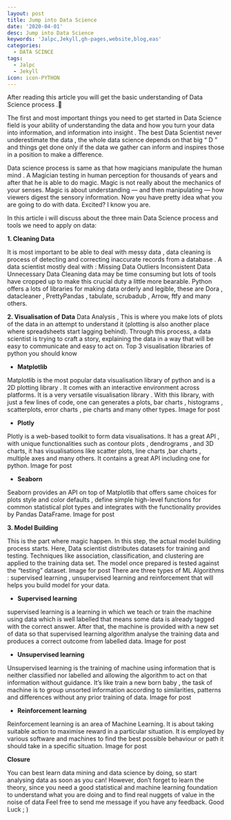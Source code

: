 ```yaml
---
layout: post
title: Jump into Data Science
date: '2020-04-01'
desc: Jump into Data Science
keywords: 'Jalpc,Jekyll,gh-pages,website,blog,eas'
categories:
  - DATA SCINCE
tags:
  - Jalpc
  - Jekyll
icon: icon-PYTHON
---
```

 After reading this article you will get the basic understanding of Data Science process .🤩
 
The first and most important things you need to get started in Data Science field is your ability of understanding the data and how you turn your data into information, and information into insight . The best Data Scientist never underestimate the data , the whole data science depends on that big “ D ” and things get done only if the data we gather can inform and inspires those in a position to make a difference.

Data science process is same as that how magicians manipulate the human mind . A Magician testing in human perception for thousands of years and after that he is able to do magic. Magic is not really about the mechanics of your senses. Magic is about understanding — and then manipulating — how viewers digest the sensory information. Now you have pretty idea what you are going to do with data. Excited? I know you are.

 In this article i will discuss about the three main Data Science process and tools we need to apply on data:
 
**1. Cleaning Data**

It is most important to be able to deal with messy data , data cleaning is process of detecting and correcting inaccurate records from a database . A data scientist mostly deal with :
Missing Data
Outliers
Inconsistent Data
Unnecessary Data
Cleaning data may be time consuming but lots of tools have cropped up to make this crucial duty a little more bearable. Python offers a lots of libraries for making data orderly and legible, these are Dora , datacleaner , PrettyPandas , tabulate, scrubadub , Arrow, ftfy and many others.

**2. Visualisation of Data**
Data Analysis , This is where you make lots of plots of the data in an attempt to understand it (plotting is also another place where spreadsheets start lagging behind). Through this process, a data scientist is trying to craft a story, explaining the data in a way that will be easy to communicate and easy to act on.
Top 3 visualisation libraries of python you should know

* **Matplotlib**

Matplotlib is the most popular data visualisation library of python and is a 2D plotting library . It comes with an interactive environment across platforms. It is a very versatile visualisation library . With this library, with just a few lines of code, one can generates a plots, bar charts , histograms , scatterplots, error charts , pie charts and many other types.
Image for post

* **Plotly**

Plotly is a web-based toolkit to form data visualisations. It has a great API , with unique functionalities such as contour plots , dendrograms , and 3D charts, it has visualisations like scatter plots, line charts ,bar charts , multiple axes and many others. It contains a great API including one for python.
Image for post

* **Seaborn**

Seaborn provides an API on top of Matplotlib that offers same choices for plots style and color defaults , define simple high-level functions for common statistical plot types and integrates with the functionality provides by Pandas DataFrame.
Image for post

**3. Model Building**

This is the part where magic happen. In this step, the actual model building process starts. Here, Data scientist distributes datasets for training and testing. Techniques like association, classification, and clustering are applied to the training data set. The model once prepared is tested against the “testing” dataset.
Image for post
There are three types of ML Algorithms : supervised learning , unsupervised learning and reinforcement that will helps you build model for your data.

* **Supervised learning**

supervised learning is a learning in which we teach or train the machine using data which is well labelled that means some data is already tagged with the correct answer. After that, the machine is provided with a new set of data so that supervised learning algorithm analyse the training data and produces a correct outcome from labelled data.
Image for post

* **Unsupervised learning**

Unsupervised learning is the training of machine using information that is neither classified nor labelled and allowing the algorithm to act on that information without guidance. It’s like train a new born baby , the task of machine is to group unsorted information according to similarities, patterns and differences without any prior training of data.
Image for post

* **Reinforcement learning**

Reinforcement learning is an area of Machine Learning. It is about taking suitable action to maximise reward in a particular situation. It is employed by various software and machines to find the best possible behaviour or path it should take in a specific situation.
Image for post

**Closure**

You can best learn data mining and data science by doing, so start analysing data as soon as you can! However, don’t forget to learn the theory, since you need a good statistical and machine learning foundation to understand what you are doing and to find real nuggets of value in the noise of data
Feel free to send me message if you have any feedback.
Good Luck ; )

